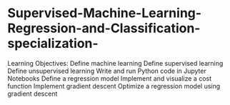 # Supervised-Machine-Learning-Regression-and-Classification-specialization-
Learning Objectives:
Define machine learning Define supervised learning Define unsupervised learning Write and run Python code in Jupyter Notebooks Define a regression model Implement and visualize a cost function Implement gradient descent Optimize a regression model using gradient descent
